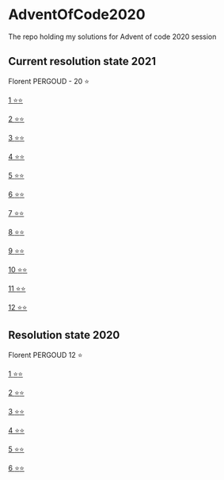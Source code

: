 # AdventOfCode2020

The repo holding my solutions for Advent of code 2020 session

## Current resolution state 2021

Florent PERGOUD - 20 :star:

[1 :star::star:](src/2021/Day%201)

[2 :star::star:](src/2021/Day%202)

[3 :star::star:](src/2021/Day%203)

[4 :star::star:](src/2021/Day%204)

[5 :star::star:](src/2021/Day%205)

[6 :star::star:](src/2021/Day%206)

[7 :star::star:](src/2021/Day%207)

[8 :star::star:](src/2021/Day%208)

[9 :star::star:](src/2021/Day%209)

[10 :star::star:](src/2021/Day%2010)

[11 :star::star:](src/2021/Day%2011)

[12 :star::star:](src/2021/Day%2012)

## Resolution state 2020

Florent PERGOUD 12 :star:

[1 :star::star:](src/2020/Day%201)

[2 :star::star:](src/2020/Day%202)

[3 :star::star:](src/2020/Day%203)

[4 :star::star:](src/2020/Day%204)

[5 :star::star:](src/2020/Day5)

[6 :star::star:](src/2020/Day6)
